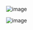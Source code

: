 
![image](https://github.com/user-attachments/assets/3dfb4859-edea-4bf4-9305-8a9a927bbb8b)



![image](https://github.com/user-attachments/assets/7376b414-609c-4159-b5d6-e6cf32281c51)


